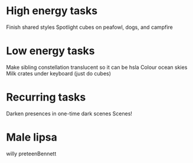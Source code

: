 # High energy tasks
Finish shared styles
Spotlight cubes on peafowl, dogs, and campfire

# Low energy tasks
Make sibling constellation translucent so it can be hsla
Colour ocean skies
Milk crates under keyboard (just do cubes)

# Recurring tasks
Darken presences in one-time dark scenes
Scenes!

# Male lipsa
willy
preteenBennett